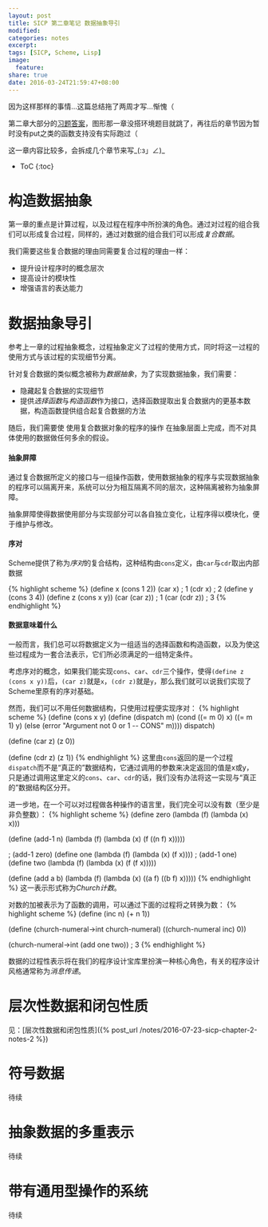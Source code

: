 ```yaml
---
layout: post
title: SICP 第二章笔记 数据抽象导引
modified:
categories: notes
excerpt:
tags: [SICP, Scheme, Lisp]
image:
  feature:
share: true
date: 2016-03-24T21:59:47+08:00
---
```


因为这样那样的事情…这篇总结拖了两周才写…惭愧（

第二章大部分的[习题答案](https://github.com/hrl/SICP/tree/master/ch2)，图形那一章没搭环境题目就跳了，再往后的章节因为暂时没有put之类的函数支持没有实际跑过（

这一章内容比较多，会拆成几个章节来写_(:з」∠)_

* ToC
{:toc}

# 构造数据抽象

第一章的重点是计算过程，以及过程在程序中所扮演的角色。通过对过程的组合我们可以形成复合过程，同样的，通过对数据的组合我们可以形成*复合数据*。

我们需要这些复合数据的理由同需要复合过程的理由一样：

- 提升设计程序时的概念层次
- 提高设计的模块性
- 增强语言的表达能力

# 数据抽象导引

参考上一章的过程抽象概念，过程抽象定义了过程的使用方式，同时将这一过程的使用方式与该过程的实现细节分离。

针对复合数据的类似概念被称为*数据抽象*，为了实现数据抽象，我们需要：

- 隐藏起复合数据的实现细节
- 提供*选择函数*与*构造函数*作为接口，选择函数提取出复合数据内的更基本数据，构造函数提供组合起复合数据的方法

随后，我们需要使 使用复合数据对象的程序的操作 在抽象层面上完成，而不对具体使用的数据做任何多余的假设。

#### 抽象屏障

通过复合数据所定义的接口与一组操作函数，使用数据抽象的程序与实现数据抽象的程序可以隔离开来，系统可以分为相互隔离不同的层次，这种隔离被称为抽象屏障。

抽象屏障使得数据使用部分与实现部分可以各自独立变化，让程序得以模块化，便于维护与修改。

#### 序对

Scheme提供了称为*序对*的复合结构，这种结构由`cons`定义，由`car`与`cdr`取出内部数据

{% highlight scheme %}
(define x (cons 1 2))
(car x) ; 1
(cdr x) ; 2
(define y (cons 3 4))
(define z (cons x y))
(car (car z)) ; 1
(car (cdr z)) ; 3
{% endhighlight %}

#### 数据意味着什么

一般而言，我们总可以将数据定义为一组适当的选择函数和构造函数，以及为使这些过程成为一套合法表示，它们所必须满足的一组特定条件。

考虑序对的概念，如果我们能实现`cons`、`car`、`cdr`三个操作，使得`(define z (cons x y))`后，`(car z)`就是`x`，`(cdr z)`就是`y`，那么我们就可以说我们实现了Scheme里原有的序对基础。

然而，我们可以不用任何数据结构，只使用过程便实现序对：
{% highlight scheme %}
(define (cons x y)
  (define (dispatch m)
    (cond ((= m 0) x)
          ((= m 1) y)
          (else (error "Argument not 0 or 1 -- CONS" m))))
  dispatch)

(define (car z) (z 0))

(define (cdr z) (z 1))
{% endhighlight %}
这里由`cons`返回的是一个过程`dispatch`而不是“真正的”数据结构，它通过调用的参数来决定返回的值是x或y，只是通过调用这里定义的`cons`、`car`、`cdr`的话，我们没有办法将这一实现与“真正的”数据结构区分开。

进一步地，在一个可以对过程做各种操作的语言里，我们完全可以没有数（至少是非负整数）：
{% highlight scheme %}
(define zero (lambda (f) (lambda (x) x)))

(define (add-1 n)
  (lambda (f) (lambda (x) (f ((n f) x)))))

; (add-1 zero)
(define one (lambda (f) (lambda (x) (f x))))
; (add-1 one)
(define two (lambda (f) (lambda (x) (f (f x)))))

(define (add a b)
  (lambda (f) (lambda (x) ((a f) ((b f) x)))))
{% endhighlight %}
这一表示形式称为*Church计数*。

对数的加被表示为了函数的调用，可以通过下面的过程将之转换为数：
{% highlight scheme %}
(define (inc n) (+ n 1))

(define (church-numeral->int church-numeral)
  ((church-numeral inc) 0))

(church-numeral->int (add one two)) ; 3
{% endhighlight %}

数据的过程性表示将在我们的程序设计宝库里扮演一种核心角色，有关的程序设计风格通常称为*消息传递*。

# 层次性数据和闭包性质

见：[层次性数据和闭包性质]({% post_url /notes/2016-07-23-sicp-chapter-2-notes-2 %})

# 符号数据

待续

# 抽象数据的多重表示

待续

# 带有通用型操作的系统

待续
